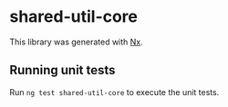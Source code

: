 # shared-util-core

This library was generated with [Nx](https://nx.dev).

## Running unit tests

Run `ng test shared-util-core` to execute the unit tests.
